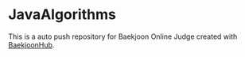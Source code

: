# JavaAlgorithms
This is a auto push repository for Baekjoon Online Judge created with [BaekjoonHub](https://github.com/BaekjoonHub/BaekjoonHub).
